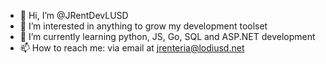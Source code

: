 - 👋 Hi, I’m @JRentDevLUSD
- 👀 I’m interested in anything to grow my development toolset
- 🌱 I’m currently learning python, JS, Go, SQL and ASP.NET development
- 📫 How to reach me: via email at jrenteria@lodiusd.net

<!---
JRentDevLUSD/JRentDevLUSD is a ✨ special ✨ repository because its `README.md` (this file) appears on your GitHub profile.
You can click the Preview link to take a look at your changes.
--->
